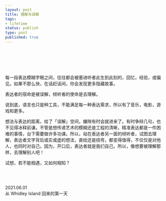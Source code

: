 ```yaml
--- 
layout: post
title: 理解与误解
tags: 
- lifetime
status: publish
type: post
published: true
---
```



<br>
<br>


<br>
<br>

每一段表达模糊字眼之间，往往都会被塞进听者此生到此刻的，回忆，经验，或偏见。如果不那么快，在话赶话间，你会发现更多隐藏故事。

表达者的宿命是被误解，倾听者的使命是去理解。

说到底，语言也只是种工具，不能满足每一种表达需求，所以有了音乐，电影，游戏和更多。

想法与表达的距离，给了「误解」空间，嫌隙有时会就进来了。有时争辩几句，也不见得冰释前谦。不管是想传递艺术的模糊还是工程的清晰，精准表达都是一件困难的事情，台下需要做许多功课。所以，站在表达者另一面的倾听者，试图去理解，表达者文字背后或实或虚的想法，直给还是绕弯，都变得值得，不仅仅是对他人，也同时对自己。因为，开口后，表达者就是我们自己。所以，像想要被理解那样，去理解别人吧！

试想，若不能相遇，又如何相知？

<br>
<br>

2021.06.01 <br>
从  Whidley Island 回来的第一天 <br>
 <br>





